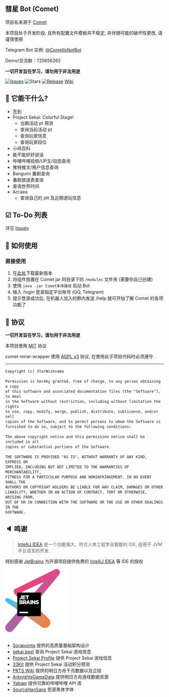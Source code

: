 ## 彗星 Bot (Comet)

项目名来源于 [Comet](https://music.163.com/#/song?id=22717199)

本项目处于开发阶段, 且所有配置文件模板并不稳定, 并伴随可能的破坏性更改, 请谨慎使用

Telegram Bot 实例: [@CometIsNotBot](https://t.me/CometIsNotBot)

Demo/交流群：725656262

**一切开发旨在学习，请勿用于非法用途**

[![Issues](https://img.shields.io/github/issues/StarWishsama/Comet-Bot.svg?style=popout)](https://github.com/StarWishsama/Comet-Bot/issues)
![Stars](https://img.shields.io/github/stars/starwishsama/Comet-Bot)
[![Release](https://img.shields.io/github/v/release/StarWishSama/Comet-Bot?include_prereleases)](https://github.com/StarWishsama/Comet-Bot/releases)
[Wiki](https://github.com/StarWishsama/Comet-Bot/wiki)

## 🎉 它能干什么?

- 签到
- Project Sekai: Colorful Stage!
  - 当期活动 pt 预测
  - 查询当前活动 pt
  - 查询玩家信息
  - 查询玩家段位
- 小鸡百科
- 能不能好好说话
- 哔哩哔哩视频/UP主/动态查询
- 推特推文/用户信息查询
- Bangumi 番剧查询
- 番剧放送表查询
- 查询世界时间
- Arcaea
  - 查询自己的 ptt 及近期游玩信息

## ☑ To-Do 列表

详见 [Issues](https://github.com/StarWishsama/Comet-Bot/issues)

## 💽 如何使用

### 直接使用
1. 在[此处](https://github.com/StarWishsama/Comet-Bot/releases)下载最新版本
2. 将组件放置在 Comet jar 同目录下的 `/modules` 文件夹 (需要你自己创建)
3. 使用 ```java -jar Comet本体路径``` 启动 Bot
4. 输入 /login 登录指定平台账号 (QQ, Telegram)
5. 提示登录成功后, 在机器人加入的群内发送 /help 就可开始了解 Comet 的各项功能了

## 📜 协议

**一切开发旨在学习，请勿用于非法用途**

本项目使用 [MIT](https://github.com/StarWishsama/Comet-Bot/blob/master/LICENSE) 协议

comet-mirai-wrapper 使用 [AGPL v3](https://github.com/StarWishsama/Comet-Bot/blob/dev/comet-mirai-wrapper/LICENSE) 协议, 在使用此子项目代码时必须遵守.

------

    Copyright (c) StarWishsama
    
    Permission is hereby granted, free of charge, to any person obtaining a copy
    of this software and associated documentation files (the "Software"), to deal
    in the Software without restriction, including without limitation the rights
    to use, copy, modify, merge, publish, distribute, sublicense, and/or sell
    copies of the Software, and to permit persons to whom the Software is
    furnished to do so, subject to the following conditions:

    The above copyright notice and this permission notice shall be included in all
    copies or substantial portions of the Software.

    THE SOFTWARE IS PROVIDED "AS IS", WITHOUT WARRANTY OF ANY KIND, EXPRESS OR
    IMPLIED, INCLUDING BUT NOT LIMITED TO THE WARRANTIES OF MERCHANTABILITY,
    FITNESS FOR A PARTICULAR PURPOSE AND NONINFRINGEMENT. IN NO EVENT SHALL THE
    AUTHORS OR COPYRIGHT HOLDERS BE LIABLE FOR ANY CLAIM, DAMAGES OR OTHER
    LIABILITY, WHETHER IN AN ACTION OF CONTRACT, TORT OR OTHERWISE, ARISING FROM,
    OUT OF OR IN CONNECTION WITH THE SOFTWARE OR THE USE OR OTHER DEALINGS IN THE
    SOFTWARE.

## 🔈 鸣谢

> [IntelliJ IDEA](https://zh.wikipedia.org/zh-hans/IntelliJ_IDEA) 是一个功能强大、符合人体工程学且智能的 IDE, 适用于 JVM 平台语言的开发.

特别感谢 [JetBrains](https://www.jetbrains.com/?from=comet-bot)
为开源项目提供免费的 [IntelliJ IDEA](https://www.jetbrains.com/idea/?from=comet-bot) 等 IDE 的授权  
[<img src=".github/jetbrains.png" width="200"/>](https://www.jetbrains.com/?from=comet-bot)

- [Sorapointa](https://github.com/Sorapointa/Sorapointa) 提供的高质量基础架构设计
- [sekai.best](https://sekai.best) 查询 Project Sekai 游戏信息
- [Project Sekai Profile](https://profile.pjsekai.moe) 提供 Project Sekai 游戏信息
- [33Kit](https://3-3.dev/) 提供 Project Sekai 活动积分预测
- [PRTS Wiki](http://prts.wiki/) 提供的明日方舟干员数据以及立绘
- [ArknightsGameData](https://github.com/Kengxxiao/ArknightsGameData) 提供明日方舟游戏数据资源
- [Yabapi](https://github.com/SDLMoe/Yabapi) 提供可靠的哔哩哔哩 API 库
- [SourceHanSans](https://github.com/adobe-fonts/source-han-sans/) 思源黑体字体
